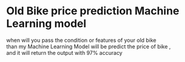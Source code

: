 # Old Bike price prediction Machine Learning model<br>
when will you pass the condition or features of your old bike <br>
than my Machine Learning Model will be predict the price of bike ,<br>
and it will return the output with 97% accuracy
